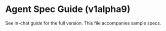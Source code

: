 # Agent Spec Guide (v1alpha9)

See in-chat guide for the full version. This file accompanies sample specs.
